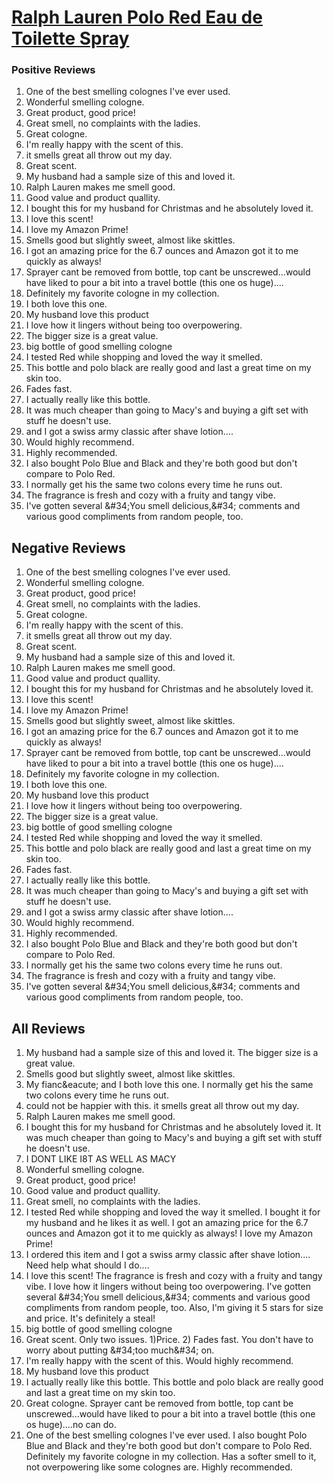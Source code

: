 # [Ralph Lauren Polo Red Eau de Toilette Spray](https://products.checkmycream.com/products/Ralph-Lauren-Polo-Red-Eau-de-Toilette-Spray.html)

### Positive Reviews

<ol>
      <li>One of the best smelling colognes I&#x27;ve ever used.  </li>
      <li>Wonderful smelling cologne.</li>
      <li>Great product, good price!</li>
      <li>Great smell, no complaints with the ladies.</li>
      <li>Great cologne.  </li>
      <li>I&#x27;m really happy with the scent of this.  </li>
      <li>it smells great all throw out my day.</li>
      <li>Great scent.  </li>
      <li>My husband had a sample size of this and loved it.</li>
      <li>Ralph Lauren makes me smell good.</li>
      <li>Good value and product quallity.</li>
      <li>I bought this for my husband for Christmas and he absolutely loved it.</li>
      <li>I love this scent!</li>
      <li>I love my Amazon Prime!</li>
      <li>Smells good but slightly sweet, almost like skittles.</li>
      <li>I got an amazing price for the 6.7 ounces and Amazon got it to me quickly as always!</li>
      <li>Sprayer cant be removed from bottle, top cant be unscrewed...would have liked to pour a bit into a travel bottle (this one os huge)....</li>
      <li>Definitely my favorite cologne in my collection.  </li>
      <li>I both love this one.</li>
      <li>My husband love this product</li>
      <li>I love how it lingers without being too overpowering.</li>
      <li>The bigger size is a great value.</li>
      <li>big bottle of good smelling cologne</li>
      <li>I tested Red while shopping and loved the way it smelled.</li>
      <li>This bottle and polo black are really good and last a great time on my skin too.</li>
      <li>Fades fast.  </li>
      <li>I actually really like this bottle.</li>
      <li>It was much cheaper than going to Macy&#x27;s and buying a gift set with stuff he doesn&#x27;t use.</li>
      <li>and I got a swiss army classic after shave lotion....</li>
      <li>Would highly recommend.</li>
      <li>Highly recommended.</li>
      <li>I also bought Polo Blue and Black and they&#x27;re both good but don&#x27;t compare to Polo Red.  </li>
      <li>I normally get his the same two colons every time he runs out.</li>
      <li>The fragrance is fresh and cozy with a fruity and tangy vibe.</li>
      <li>I&#x27;ve gotten several &amp;#34;You smell delicious,&amp;#34; comments and various good compliments from random people, too.</li>
</ol>


<h2>Negative Reviews</h2>
<ol>
<li> One of the best smelling colognes I&#x27;ve ever used.  </li>
<li> Wonderful smelling cologne.</li>
<li> Great product, good price!</li>
<li> Great smell, no complaints with the ladies.</li>
<li> Great cologne.  </li>
<li> I&#x27;m really happy with the scent of this.  </li>
<li> it smells great all throw out my day.</li>
<li> Great scent.  </li>
<li> My husband had a sample size of this and loved it.</li>
<li> Ralph Lauren makes me smell good.</li>
<li> Good value and product quallity.</li>
<li> I bought this for my husband for Christmas and he absolutely loved it.</li>
<li> I love this scent!</li>
<li> I love my Amazon Prime!</li>
<li> Smells good but slightly sweet, almost like skittles.</li>
<li> I got an amazing price for the 6.7 ounces and Amazon got it to me quickly as always!</li>
<li> Sprayer cant be removed from bottle, top cant be unscrewed...would have liked to pour a bit into a travel bottle (this one os huge)....</li>
<li> Definitely my favorite cologne in my collection.  </li>
<li> I both love this one.</li>
<li> My husband love this product</li>
<li> I love how it lingers without being too overpowering.</li>
<li> The bigger size is a great value.</li>
<li> big bottle of good smelling cologne</li>
<li> I tested Red while shopping and loved the way it smelled.</li>
<li> This bottle and polo black are really good and last a great time on my skin too.</li>
<li> Fades fast.  </li>
<li> I actually really like this bottle.</li>
<li> It was much cheaper than going to Macy&#x27;s and buying a gift set with stuff he doesn&#x27;t use.</li>
<li> and I got a swiss army classic after shave lotion....</li>
<li> Would highly recommend.</li>
<li> Highly recommended.</li>
<li> I also bought Polo Blue and Black and they&#x27;re both good but don&#x27;t compare to Polo Red.  </li>
<li> I normally get his the same two colons every time he runs out.</li>
<li> The fragrance is fresh and cozy with a fruity and tangy vibe.</li>
<li> I&#x27;ve gotten several &amp;#34;You smell delicious,&amp;#34; comments and various good compliments from random people, too.</li>
</ol>

<h2>All Reviews</h2>

<ol>
    <li> My husband had a sample size of this and loved it. The bigger size is a great value.</li>
    <li> Smells good but slightly sweet, almost like skittles.</li>
    <li> My fianc&amp;eacute; and I both love this one. I normally get his the same two colons every time he runs out.</li>
    <li> could not be happier with this. it smells great all throw out my day.</li>
    <li> Ralph Lauren makes me smell good.</li>
    <li> I bought this for my husband for Christmas and he absolutely loved it. It was much cheaper than going to Macy&#x27;s and buying a gift set with stuff he doesn&#x27;t use.</li>
    <li> I DONT LIKE I8T AS WELL AS MACY</li>
    <li> Wonderful smelling cologne.</li>
    <li> Great product, good price!</li>
    <li> Good value and product quallity.</li>
    <li> Great smell, no complaints with the ladies.</li>
    <li> I tested Red while shopping and loved the way it smelled. I bought it for my husband and he likes it as well. I got an amazing price for the 6.7 ounces and Amazon got it to me quickly as always! I love my Amazon Prime!</li>
    <li> I ordered this item and I got a swiss army classic after shave lotion.... Need help what should I do....</li>
    <li> I love this scent! The fragrance is fresh and cozy with a fruity and tangy vibe. I love how it lingers without being too overpowering. I&#x27;ve gotten several &amp;#34;You smell delicious,&amp;#34; comments and various good compliments from random people, too. Also, I&#x27;m giving it 5 stars for size and price. It&#x27;s definitely a steal!</li>
    <li> big bottle of good smelling cologne</li>
    <li> Great scent.  Only two issues.  1)Price.  2) Fades fast.  You don&#x27;t have to worry about putting &amp;#34;too much&amp;#34; on.</li>
    <li> I&#x27;m really happy with the scent of this.  Would highly recommend.</li>
    <li> My husband love this product</li>
    <li> I actually really like this bottle. This bottle and polo black are really good and last a great time on my skin too.</li>
    <li> Great cologne.  Sprayer cant be removed from bottle, top cant be unscrewed...would have liked to pour a bit into a travel bottle (this one os huge)....no can do.</li>
    <li> One of the best smelling colognes I&#x27;ve ever used.  I also bought Polo Blue and Black and they&#x27;re both good but don&#x27;t compare to Polo Red.  Definitely my favorite cologne in my collection.  Has a softer smell to it, not overpowering like some colognes are.  Highly recommended.</li>
</ol>




